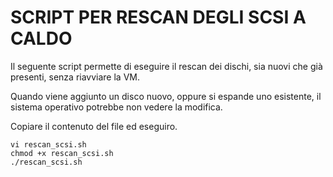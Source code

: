 # SCRIPT PER RESCAN DEGLI SCSI A CALDO

Il seguente script permette di eseguire il rescan dei dischi, sia nuovi che già presenti, senza riavviare la VM.

Quando viene aggiunto un disco nuovo, oppure si espande uno esistente, il sistema operativo potrebbe non vedere la modifica.

Copiare il contenuto del file ed eseguiro.

```
vi rescan_scsi.sh
chmod +x rescan_scsi.sh
./rescan_scsi.sh
```